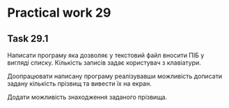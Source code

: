 # Practical work 29

## Task 29.1
Написати програму яка дозволяє у текстовий файл вносити ПІБ у вигляді списку. Кількість записів задає користувач з клавіатури.

Доопрацювати написану програму реалізувавши можливість дописати задану кількість прізвищ та вивести їх на екран.

Додати можливість знаходження заданого прізвища.
